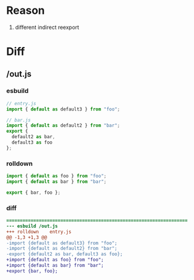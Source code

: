 # Reason
1. different indirect reexport
# Diff
## /out.js
### esbuild
```js
// entry.js
import { default as default3 } from "foo";

// bar.js
import { default as default2 } from "bar";
export {
  default2 as bar,
  default3 as foo
};
```
### rolldown
```js
import { default as foo } from "foo";
import { default as bar } from "bar";

export { bar, foo };

```
### diff
```diff
===================================================================
--- esbuild	/out.js
+++ rolldown	entry.js
@@ -1,3 +1,3 @@
-import {default as default3} from "foo";
-import {default as default2} from "bar";
-export {default2 as bar, default3 as foo};
+import {default as foo} from "foo";
+import {default as bar} from "bar";
+export {bar, foo};

```